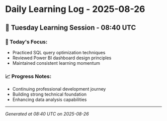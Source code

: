 # Daily Learning Log - 2025-08-26

## 📅 Tuesday Learning Session - 08:40 UTC

### 🎯 Today's Focus:
- Practiced SQL query optimization techniques
- Reviewed Power BI dashboard design principles
- Maintained consistent learning momentum

### 📈 Progress Notes:
- Continuing professional development journey
- Building strong technical foundation
- Enhancing data analysis capabilities

---
*Generated at 08:40 UTC on 2025-08-26*
